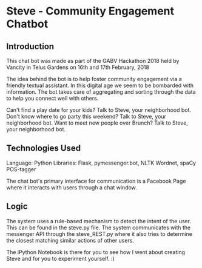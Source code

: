 # Steve - Community Engagement Chatbot

## Introduction

This chat bot was made as part of the GABV Hackathon 2018 held by Vancity in Telus Gardens on 16th and 17th February, 2018

The idea behind the bot is to help foster community engagement via a friendly textual assistant. In this digital age we seem to be bombarded with information. The bot takes care of aggregating and sorting through the data to help you connect well with others.

Can't find a play date for your kids? Talk to Steve, your neighborhood bot.
Don't know where to go party this weekend? Talk to Steve, your neighborhood bot.
Want to meet new people over Brunch? Talk to Steve, your neighborhood bot.

## Technologies Used

Language: Python
Libraries: Flask, pymessenger.bot, NLTK Wordnet, spaCy POS-tagger

The chat bot's primary interface for communication is a Facebook Page where it interacts with users through a chat window.

## Logic

The system uses a rule-based mechanism to detect the intent of the user. This can be found in the steve.py file.
The system communicates with the messenger API through the steve_REST.py where it also tries to determine the closest matching similar actions of other users.

The iPython Notebook is there for you to see how I went about creating Steve and for you to experiment yourself. :)